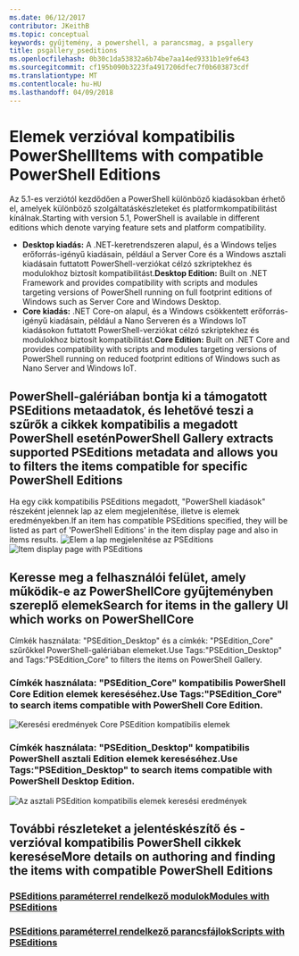 ```yaml
---
ms.date: 06/12/2017
contributor: JKeithB
ms.topic: conceptual
keywords: gyűjtemény, a powershell, a parancsmag, a psgallery
title: psgallery_pseditions
ms.openlocfilehash: 0b30c1da53832a6b74be7aa14ed9331b1e9fe643
ms.sourcegitcommit: cf195b090b3223fa4917206dfec7f0b603873cdf
ms.translationtype: MT
ms.contentlocale: hu-HU
ms.lasthandoff: 04/09/2018
---
```

# <a name="items-with-compatible-powershell-editions"></a><span data-ttu-id="e060d-103">Elemek verzióval kompatibilis PowerShell</span><span class="sxs-lookup"><span data-stu-id="e060d-103">Items with compatible PowerShell Editions</span></span>
<span data-ttu-id="e060d-104">Az 5.1-es verziótól kezdődően a PowerShell különböző kiadásokban érhető el, amelyek különböző szolgáltatáskészleteket és platformkompatibilitást kínálnak.</span><span class="sxs-lookup"><span data-stu-id="e060d-104">Starting with version 5.1, PowerShell is available in different editions which denote varying feature sets and platform compatibility.</span></span>

- <span data-ttu-id="e060d-105">**Desktop kiadás:** A .NET-keretrendszeren alapul, és a Windows teljes erőforrás-igényű kiadásain, például a Server Core és a Windows asztali kiadásain futtatott PowerShell-verziókat célzó szkriptekhez és modulokhoz biztosít kompatibilitást.</span><span class="sxs-lookup"><span data-stu-id="e060d-105">**Desktop Edition:** Built on .NET Framework and provides compatibility with scripts and modules targeting versions of PowerShell running on full footprint editions of Windows such as Server Core and Windows Desktop.</span></span>
- <span data-ttu-id="e060d-106">**Core kiadás:** .NET Core-on alapul, és a Windows csökkentett erőforrás-igényű kiadásain, például a Nano Serveren és a Windows IoT kiadásokon futtatott PowerShell-verziókat célzó szkriptekhez és modulokhoz biztosít kompatibilitást.</span><span class="sxs-lookup"><span data-stu-id="e060d-106">**Core Edition:** Built on .NET Core and provides compatibility with scripts and modules targeting versions of PowerShell running on reduced footprint editions of Windows such as Nano Server and Windows IoT.</span></span>

## <a name="powershell-gallery-extracts-supported-pseditions-metadata-and-allows-you-to-filters-the-items-compatible-for-specific-powershell-editions"></a><span data-ttu-id="e060d-107">PowerShell-galériában bontja ki a támogatott PSEditions metaadatok, és lehetővé teszi a szűrők a cikkek kompatibilis a megadott PowerShell esetén</span><span class="sxs-lookup"><span data-stu-id="e060d-107">PowerShell Gallery extracts supported PSEditions metadata and allows you to filters the items compatible for specific PowerShell Editions</span></span>

<span data-ttu-id="e060d-108">Ha egy cikk kompatibilis PSEditions megadott, "PowerShell kiadások" részeként jelennek lap az elem megjelenítése, illetve is elemek eredményekben.</span><span class="sxs-lookup"><span data-stu-id="e060d-108">If an item has compatible PSEditions specified, they will be listed as part of 'PowerShell Editions' in the item display page and also in items results.</span></span>
<span data-ttu-id="e060d-109">![Elem a lap megjelenítése az PSEditions](Images/ItemDisplayPageWithPSEditions.PNG)</span><span class="sxs-lookup"><span data-stu-id="e060d-109">![Item display page with PSEditions](Images/ItemDisplayPageWithPSEditions.PNG)</span></span>

## <a name="search-for-items-in-the-gallery-ui-which-works-on-powershellcore"></a><span data-ttu-id="e060d-110">Keresse meg a felhasználói felület, amely működik-e az PowerShellCore gyűjteményben szereplő elemek</span><span class="sxs-lookup"><span data-stu-id="e060d-110">Search for items in the gallery UI which works on PowerShellCore</span></span>
<span data-ttu-id="e060d-111">Címkék használata: "PSEdition_Desktop" és a címkék: "PSEdition_Core" szűrőkkel PowerShell-galériában elemeket.</span><span class="sxs-lookup"><span data-stu-id="e060d-111">Use Tags:"PSEdition_Desktop" and Tags:"PSEdition_Core" to filters the items on PowerShell Gallery.</span></span>

### <a name="use-tagspseditioncore-to-search-items-compatible-with-powershell-core-edition"></a><span data-ttu-id="e060d-112">Címkék használata: "PSEdition_Core" kompatibilis PowerShell Core Edition elemek kereséséhez.</span><span class="sxs-lookup"><span data-stu-id="e060d-112">Use Tags:"PSEdition_Core" to search items compatible with PowerShell Core Edition.</span></span>
![Keresési eredmények Core PSEdition kompatibilis elemek](Images/SearchResultsWithPSEditions.PNG)

### <a name="use-tagspseditiondesktop-to-search-items-compatible-with-powershell-desktop-edition"></a><span data-ttu-id="e060d-114">Címkék használata: "PSEdition_Desktop" kompatibilis PowerShell asztali Edition elemek kereséséhez.</span><span class="sxs-lookup"><span data-stu-id="e060d-114">Use Tags:"PSEdition_Desktop" to search items compatible with PowerShell Desktop Edition.</span></span>
![Az asztali PSEdition kompatibilis elemek keresési eredmények](Images/SearchResultsWithPSEdition_Desktop.PNG)

## <a name="more-details-on-authoring-and-finding-the-items-with-compatible-powershell-editions"></a><span data-ttu-id="e060d-116">További részleteket a jelentéskészítő és -verzióval kompatibilis PowerShell cikkek keresése</span><span class="sxs-lookup"><span data-stu-id="e060d-116">More details on authoring and finding the items with compatible PowerShell Editions</span></span>
### <a name="modules-with-pseditionspsgetmodulemodulewithpseditionsupportmd"></a>[<span data-ttu-id="e060d-117">PSEditions paraméterrel rendelkező modulok</span><span class="sxs-lookup"><span data-stu-id="e060d-117">Modules with PSEditions</span></span>](../psget/module/modulewithpseditionsupport.md)
### <a name="scripts-with-pseditionspsgetscriptscriptwithpseditionsupportmd"></a>[<span data-ttu-id="e060d-118">PSEditions paraméterrel rendelkező parancsfájlok</span><span class="sxs-lookup"><span data-stu-id="e060d-118">Scripts with PSEditions</span></span>](../psget/script/scriptwithpseditionsupport.md)